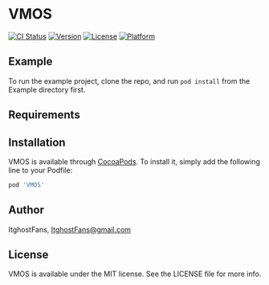 # VMOS

[![CI Status](https://img.shields.io/travis/ItghostFans/VMOS.svg?style=flat)](https://travis-ci.org/ItghostFans/VMOS)
[![Version](https://img.shields.io/cocoapods/v/VMOS.svg?style=flat)](https://cocoapods.org/pods/VMOS)
[![License](https://img.shields.io/cocoapods/l/VMOS.svg?style=flat)](https://cocoapods.org/pods/VMOS)
[![Platform](https://img.shields.io/cocoapods/p/VMOS.svg?style=flat)](https://cocoapods.org/pods/VMOS)

## Example

To run the example project, clone the repo, and run `pod install` from the Example directory first.

## Requirements

## Installation

VMOS is available through [CocoaPods](https://cocoapods.org). To install
it, simply add the following line to your Podfile:

```ruby
pod 'VMOS'
```

## Author

ItghostFans, ItghostFans@gmail.com

## License

VMOS is available under the MIT license. See the LICENSE file for more info.
